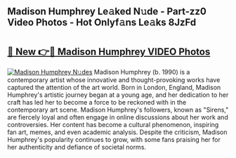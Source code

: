 ## Madison Humphrey Le𝚊ked N𝚞de - Part-zz0 Video Photos - Hot Onlyf𝚊ns Le𝚊ks 8JzFd

# <h2><a href="http://ab39321.deff.icu/?id=Madison+Humphrey">🔗 New 👉🔴 Madison Humphrey VIDEO Photos</a></h2>

[![Madison Humphrey N𝚞des](https://i.imgur.com/rIISA9y.gif)](http://ab39321.deff.icu/?id=Madison+Humphrey)
Madison Humphrey (b. 1990) is a contemporary artist whose innovative and thought-provoking works have captured the attention of the art world. Born in London, England, Madison Humphrey's artistic journey began at a young age, and her dedication to her craft has led her to become a force to be reckoned with in the contemporary art scene. Madison Humphrey's followers, known as "Sirens," are fiercely loyal and often engage in online discussions about her work and controversies. Her content has become a cultural phenomenon, inspiring fan art, memes, and even academic analysis. Despite the criticism, Madison Humphrey's popularity continues to grow, with some fans praising her for her authenticity and defiance of societal norms.
